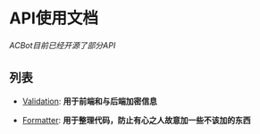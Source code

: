 # API使用文档

###### ACBot目前已经开源了部分API

## 列表

- [Validation](https://acbot-dev.github.io/api/validation/): **用于前端和与后端加密信息**

- [Formatter](https://acbot-dev.github.io/api/format/): **用于整理代码，防止有心之人故意加一些不该加的东西**
  
  
